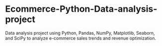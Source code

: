 # Ecommerce-Python-Data-analysis-project
Data analysis project using Python, Pandas, NumPy, Matplotlib, Seaborn, and SciPy to analyze e-commerce sales trends and revenue optimization.
